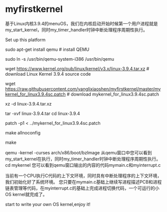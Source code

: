 # myfirstkernel
基于Linux内核3.9.4的menuOS，我们在内核启动开始时候第一个用户进程就是my_start_kernel，同时my_timer_handler时钟中断处理程序周期性执行。

Set up this platform

sudo apt-get install qemu # install QEMU

sudo ln -s /usr/bin/qemu-system-i386 /usr/bin/qemu

wget https://www.kernel.org/pub/linux/kernel/v3.x/linux-3.9.4.tar.xz # download Linux Kernel 3.9.4 source code

wget https://raw.githubusercontent.com/yanglixiaoshen/myfirstkernel/master/mykernel_for_linux3.9.4sc.patch # download mykernel_for_linux3.9.4sc.patch

xz -d linux-3.9.4.tar.xz

tar -xvf linux-3.9.4.tar
cd linux-3.9.4

patch -p1 < ../mykernel_for_linux3.9.4sc.patch

make allnoconfig

make

qemu -kernel -curses arch/x86/boot/bzImage 从qemu窗口中您可以看到my_start_kernel在执行，同时my_timer_handler时钟中断处理程序周期性执行。
cd mykernel 您可以看到qemu窗口输出的内容的代码mymain.c和myinterrupt.c

当前有一个CPU执行C代码的上下文环境，同时具有中断处理程序的上下文环境，我们初始化好了系统环境。
您只要在mymain.c基础上继续写进程描述PCB和进程链表管理等代码，在myinterrupt.c的基础上完成进程切换代码，一个可运行的小OS kernel就完成了。

start to write your own OS kernel,enjoy it!

